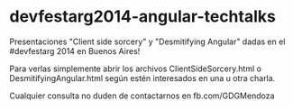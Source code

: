 devfestarg2014-angular-techtalks
================================

Presentaciones "Client side sorcery" y "Desmitifying Angular" dadas en el #devfestarg 2014 en Buenos Aires!

Para verlas simplemente abrir los archivos ClientSideSorcery.html o DesmitifyingAngular.html según estén interesados en una u otra charla.

Cualquier consulta no duden de contactarnos en fb.com/GDGMendoza
